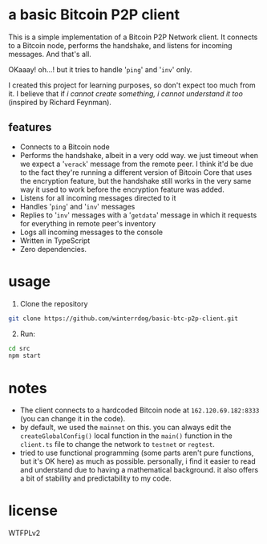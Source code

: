# a basic Bitcoin P2P client

This is a simple implementation of a Bitcoin P2P Network client. It connects to a Bitcoin node, performs the handshake, and listens for incoming messages. And that's all.

OKaaay! oh...! but it tries to handle '`ping`' and '`inv`' only.

I created this project for learning purposes, so don't expect too much from it. I believe that if _i cannot create something, i cannot understand it too_ (inspired by Richard Feynman).

## features

- Connects to a Bitcoin node
- Performs the handshake, albeit in a very odd way. we just timeout when we expect a '`verack`' message from the remote peer. I think it'd be due to the fact they're running a different version of Bitcoin Core that uses the encryption feature, but the handshake still works in the very same way it used to work before the encryption feature was added.
- Listens for all incoming messages directed to it
- Handles '`ping`' and '`inv`' messages
- Replies to '`inv`' messages with a '`getdata`' message in which it requests for everything in remote peer's inventory
- Logs all incoming messages to the console
- Written in TypeScript
- Zero dependencies.

# usage

1. Clone the repository
```bash
git clone https://github.com/winterrdog/basic-btc-p2p-client.git
```

2. Run:

```bash
cd src
npm start
```

# notes

- The client connects to a hardcoded Bitcoin node at `162.120.69.182:8333` (you can change it in the code).
- by default, we used the `mainnet` on this. you can always edit the `createGlobalConfig()` local function in the `main()` function in the `client.ts` file to change the network to `testnet` or `regtest`.
- tried to use functional programming (some parts aren't pure functions, but it's OK here) as much as possible. personally, i find it easier to read and understand due to having a mathematical background. it also offers a bit of stability and predictability to my code.

# license

WTFPLv2

